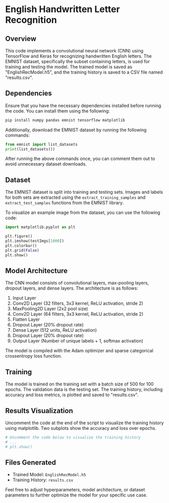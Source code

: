 # English Handwritten Letter Recognition

## Overview

This code implements a convolutional neural network (CNN) using TensorFlow and Keras for recognizing handwritten English letters. The EMNIST dataset, specifically the subset containing letters, is used for training and testing the model. The trained model is saved as "EnglishRecModel.h5", and the training history is saved to a CSV file named "results.csv".

## Dependencies

Ensure that you have the necessary dependencies installed before running the code. You can install them using the following:

```bash
pip install numpy pandas emnist tensorflow matplotlib
```

Additionally, download the EMNIST dataset by running the following commands:

```python
from emnist import list_datasets
print(list_datasets())
```

After running the above commands once, you can comment them out to avoid unnecessary dataset downloads.

## Dataset

The EMNIST dataset is split into training and testing sets. Images and labels for both sets are extracted using the `extract_training_samples` and `extract_test_samples` functions from the EMNIST library.

To visualize an example image from the dataset, you can use the following code:

```python
import matplotlib.pyplot as plt

plt.figure()
plt.imshow(testImgs[1000])
plt.colorbar()
plt.grid(False)
plt.show()
```

## Model Architecture

The CNN model consists of convolutional layers, max-pooling layers, dropout layers, and dense layers. The architecture is as follows:

1. Input Layer
2. Conv2D Layer (32 filters, 3x3 kernel, ReLU activation, stride 2)
3. MaxPooling2D Layer (2x2 pool size)
4. Conv2D Layer (64 filters, 3x3 kernel, ReLU activation, stride 2)
5. Flatten Layer
6. Dropout Layer (20% dropout rate)
7. Dense Layer (512 units, ReLU activation)
8. Dropout Layer (20% dropout rate)
9. Output Layer (Number of unique labels + 1, softmax activation)

The model is compiled with the Adam optimizer and sparse categorical crossentropy loss function.

## Training

The model is trained on the training set with a batch size of 500 for 100 epochs. The validation data is the testing set. The training history, including accuracy and loss metrics, is plotted and saved to "results.csv".

## Results Visualization

Uncomment the code at the end of the script to visualize the training history using matplotlib. Two subplots show the accuracy and loss over epochs.

```python
# Uncomment the code below to visualize the training history
# ...
# plt.show()
```

## Files Generated

- Trained Model: `EnglishRecModel.h5`
- Training History: `results.csv`

Feel free to adjust hyperparameters, model architecture, or dataset parameters to further optimize the model for your specific use case.
